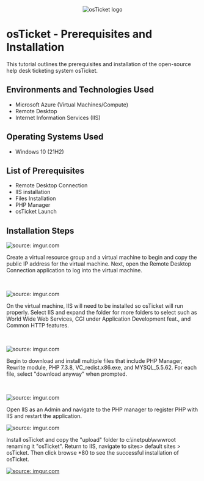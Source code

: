 <p align="center">
<img src=" https://imgur.com/a/v5AAVwY " alt="osTicket logo"/>
</p>

<h1>osTicket - Prerequisites and Installation</h1>
This tutorial outlines the prerequisites and installation of the open-source help desk ticketing system osTicket.<br />

<h2>Environments and Technologies Used</h2>

- Microsoft Azure (Virtual Machines/Compute)
- Remote Desktop
- Internet Information Services (IIS)

<h2>Operating Systems Used </h2>

- Windows 10</b> (21H2)

<h2>List of Prerequisites</h2>

- Remote Desktop Connection
- IIS installation
- Files Installation
- PHP Manager
- osTicket Launch

<h2>Installation Steps</h2>

<p>
<img <a href="https://imgur.com/CiNBH09"><img src="https://i.imgur.com/CiNBH09.png" title="source: imgur.com" /></a>
</p>
<p>
Create a virtual resource group and a virtual machine to begin and copy the public IP address for the virtual machine. Next, open the Remote Desktop Connection application to log into the virtual machine.
</p>
<br />

<p>
<img <a href="https://imgur.com/uA6gACg"><img src="https://i.imgur.com/uA6gACg.png" title="source: imgur.com" /></a>
</p>
<p>
On the virtual machine, IIS will need to be installed so osTicket will run properly. Select IIS and expand the folder for more folders to select such as World Wide Web Services, CGI under Application Development feat., and Common HTTP features.
</p>
<br />

<p>
<img <a href="https://imgur.com/6h0m3C5"><img src="https://i.imgur.com/6h0m3C5.png" title="source: imgur.com" /></a>
</p>
<p>
Begin to download and install multiple files that include PHP Manager, Rewrite module, PHP 7.3.8, VC_redist.x86.exe, and MYSQL_5.5.62. For each file, select "download anyway" when prompted.
</p>
<br />

<p>
<img <a href="https://imgur.com/T82etkt"><img src="https://i.imgur.com/T82etkt.png" title="source: imgur.com" /></a>
</p>
<p>
Open IIS as an Admin and navigate to the PHP manager to register PHP with IIS and restart the application.

</p>
<img <a href="https://imgur.com/ibPUyTc"><img src="https://i.imgur.com/ibPUyTc.png" title="source: imgur.com" /></a>
</p>
<p>
Install osTicket and copy the "upload" folder to c:\inetpub\wwwroot renaming it "osTicket". Return to IIS, navigate to sites> default sites > osTicket. Then click browse *80 to see the successful installation of osTicket.
  
<a href="https://imgur.com/jT2jHgH"><img src="https://i.imgur.com/jT2jHgH.png" title="source: imgur.com" /></a>
